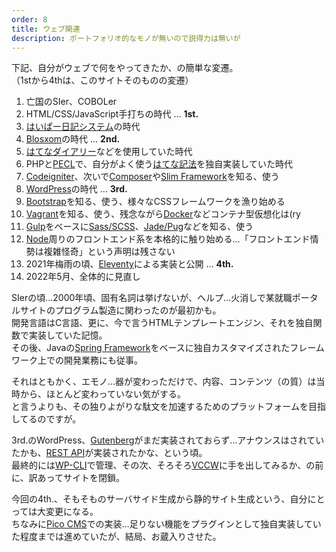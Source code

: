 ```yaml
---
order: 8
title: ウェブ関連
description: ポートフォリオ的なモノが無いので説得力は無いが
---
```


下記、自分がウェブで何をやってきたか、の簡単な変遷。  
（1stから4thは、このサイトそのものの変遷）

1. 亡国のSIer、COBOLer
1. HTML/CSS/JavaScript手打ちの時代 … **1st.**
1. [はいぱー日記システム](http://www.h14m.org/)の時代
1. [Blosxom](http://blosxom.sourceforge.net/)の時代 … **2nd.**
1. [はてなダイアリー](https://diary.hatenastaff.com/)などを使用していた時代
1. PHPと[PECL](https://pecl.php.net/)で、自分がよく使う[はてな記法](https://help.hatenablog.com/entry/text-hatena-list)を独自実装していた時代
1. [Codeigniter](https://codeigniter.com/)、次いで[Composer](https://getcomposer.org/)や[Slim Framework](https://www.slimframework.com/)を知る、使う
1. [WordPress](https://wordpress.org/)の時代 … **3rd.**
1. [Bootstrap](https://getbootstrap.com/)を知る、使う、様々なCSSフレームワークを漁り始める
1. [Vagrant](https://www.vagrantup.com/)を知る、使う、残念ながら[Docker](https://docs.docker.com/)などコンテナ型仮想化は(ry
1. [Gulp](https://gulpjs.com/)をベースに[Sass/SCSS](https://sass-lang.com/)、[Jade/Pug](https://pugjs.org/)などを知る、使う
1. [Node](https://nodejs.org/en/)周りのフロントエンド系を本格的に触り始める…「フロントエンド情勢は複雑怪奇」という声明は残さない
1. 2021年梅雨の頃、[Eleventy](https://www.11ty.dev/)による実装と公開 … **4th.**
1. 2022年5月、全体的に見直し

SIerの頃…2000年頃、固有名詞は挙げないが、ヘルプ…火消しで某就職ポータルサイトのプログラム製造に関わったのが最初かも。  
開発言語はC言語、更に、今で言うHTMLテンプレートエンジン、それを独自関数で実装していた記憶。  
その後、Javaの[Spring Framework](https://spring.io/)をベースに独自カスタマイズされたフレームワーク上での開発業務にも従事。

それはともかく、エモノ…器が変わっただけで、内容、コンテンツ（の質）は当時から、ほとんど変わっていない気がする。  
と言うよりも、その独りよがりな駄文を加速するためのプラットフォームを目指してるのですが。

3rd.のWordPress、[Gutenberg](https://wordpress.org/gutenberg/)がまだ実装されておらず…アナウンスはされていたかも、[REST API](https://developer.wordpress.org/rest-api/)が実装されたかな、という頃。  
最終的には[WP-CLI](https://wp-cli.org/)で管理、その次、そろそろ[VCCW](http://vccw.cc/)に手を出してみるか、の前に、訳あってサイトを閉鎖。

今回の4th.、そもそものサーバサイド生成から静的サイト生成という、自分にとっては大変更になる。  
ちなみに[Pico CMS](https://picocms.org/)での実装…足りない機能をプラグインとして独自実装していた程度までは進めていたが、結局、お蔵入りさせた。
